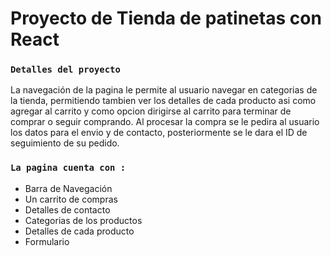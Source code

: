 # Proyecto de Tienda de patinetas con React

### `Detalles del proyecto`

La navegación de la pagina le permite al usuario navegar en categorias de la tienda, permitiendo tambien ver los detalles de cada producto asi como agregar al carrito y como opcion dirigirse al carrito para terminar de comprar o seguir comprando.
Al procesar la compra se le pedira al usuario los datos para el envio y de contacto, posteriormente se le dara el ID de seguimiento de su pedido.

### `La pagina cuenta con :`
- Barra de Navegación
- Un carrito de compras
- Detalles de contacto
- Categorias de los productos
- Detalles de cada producto
- Formulario 